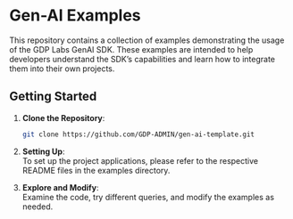 # Gen-AI Examples

This repository contains a collection of examples demonstrating the usage of the GDP Labs GenAI SDK. These examples are intended to help developers understand the SDK’s capabilities and learn how to integrate them into their own projects.

## Getting Started

1. **Clone the Repository**:
   ```bash
   git clone https://github.com/GDP-ADMIN/gen-ai-template.git
   ```

2. **Setting Up**:  
   To set up the project applications, please refer to the respective README files in the examples directory.

3. **Explore and Modify**:  
   Examine the code, try different queries, and modify the examples as needed.

